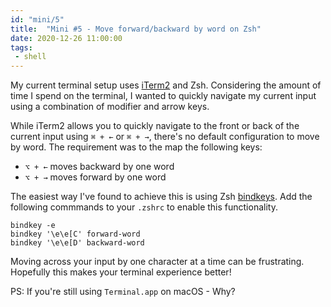 ```yaml
---
id: "mini/5"
title:  "Mini #5 - Move forward/backward by word on Zsh"
date: 2020-12-26 11:00:00
tags:
 - shell
---
```

<!-- Excerpt Start -->
My current terminal setup uses [iTerm2](https://iterm2.com/) and Zsh. Considering the amount of time I spend on the terminal, I wanted to quickly navigate my current input using a combination of modifier and arrow keys.

While iTerm2 allows you to quickly navigate to the front or back of the current input using `⌘ + ←` or `⌘ + →`, there's no default configuration to move by word.
The requirement was to the map the following keys:

* `⌥ + ←` moves backward by one word
* `⌥ + →` moves forward by one word
<!-- Excerpt End -->

The easiest way I've found to achieve this is using Zsh [bindkeys](https://www.freebsd.org/cgi/man.cgi?query=bindkey&sektion=1&manpath=freebsd-release-ports). Add the following commmands to your `.zshrc` to enable this functionality.

```shell
bindkey -e
bindkey '\e\e[C' forward-word
bindkey '\e\e[D' backward-word
```

Moving across your input by one character at a time can be frustrating. Hopefully this makes your terminal experience better!

PS: If you're still using `Terminal.app` on macOS - Why?
